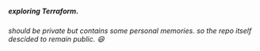 ##### exploring Terraform.
###### should be private but contains some personal memories. so the repo itself descided to remain public. 😄
